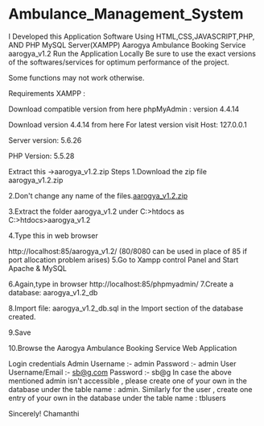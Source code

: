 # Ambulance_Management_System
I Developed this Application Software Using HTML,CSS,JAVASCRIPT,PHP, AND PHP MySQL Server(XAMPP)
Aarogya Ambulance Booking Service aarogya_v1.2
Run the Application Locally
Be sure to use the exact versions of the softwares/services for optimum performance of the project.

Some functions may not work otherwise.

Requirements
XAMPP :

Download compatible version from here
phpMyAdmin : version 4.4.14

Download version 4.4.14 from here
For latest version visit
Host: 127.0.0.1

Server version: 5.6.26

PHP Version: 5.5.28

Extract this ->aarogya_v1.2.zip
Steps
1.Download the zip file aarogya_v1.2.zip

2.Don't change any name of the files.[aarogya_v1.2.zip](https://github.com/chamanthireddy909/Ambulance_Management_System/files/11581262/aarogya_v1.2.zip)


3.Extract the folder aarogya_v1.2 under C:>htdocs as C:>htdocs>aarogya_v1.2

4.Type this in web browser

http://localhost:85/aarogya_v1.2/ (80/8080 can be used in place of 85 if port allocation problem arises)
5.Go to Xampp control Panel and Start Apache & MySQL

6.Again,type in browser
http://localhost:85/phpmyadmin/
7.Create a database: aarogya_v1.2_db

8.Import file: aarogya_v1.2_db.sql in the Import section of the database created.

9.Save

10.Browse the Aarogya Ambulance Booking Service Web Application

Login credentials
Admin
Username :- admin
Password :- admin
User
Username/Email :- sb@g.com
Password :- sb@g
In case the above mentioned admin isn't accessible , please create one of your own in the database under the table name : admin.
Similarly for the user , create one entry of your own in the database under the table name : tblusers 

Sincerely!
Chamanthi
